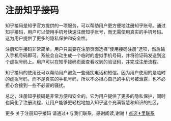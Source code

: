 # 注册知乎接码

知乎接码是知乎官方提供的一项服务，可以帮助用户更方便地注册知乎账号。通过知乎接码，用户可以使用手机号快速注册知乎账号，而无需使用真实的手机号码。这为用户提供了更多的隐私保护和安全性。

注册知乎接码非常简单。用户只需要在注册页面选择“使用接码注册”选项，然后输入手机号码即可。系统会自动生成一个临时的虚拟手机号码，并将验证码发送到这个虚拟号码上。用户可以在知乎接码页面查看收到的验证码，并完成注册流程。

知乎接码的使用还可以帮助用户避免一些骚扰电话和短信。因为用户使用的是临时的虚拟号码，而不是真实的手机号码，所以不必担心自己的手机号被泄露，也不必担心会接到一些不必要的骚扰。

总之，注册知乎接码是非常方便和安全的。它为用户提供了更多的隐私保护，同时也简化了注册流程，让用户能够更轻松地加入知乎这个充满智慧和知识的社区。

更多 关于注册知乎接码 请通过✈与我们联系，感谢阅读,谢谢！[点这✈里联系](https://add.k02.cc)